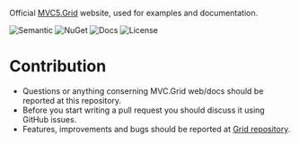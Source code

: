 Official [MVC5.Grid](http://mvc-grid.azurewebsites.net/) website, used for examples and documentation.

![Semantic](https://img.shields.io/badge/sem-ver-lightgrey.svg?style=plastic)
![NuGet](https://img.shields.io/nuget/v/NonFactors.Grid.Mvc5.svg?style=plastic)
![Docs](https://img.shields.io/github/release/NonFactors/MVC5.Grid.Web.svg?style=plastic&label=docs)
![License](https://img.shields.io/badge/license-MIT-green.svg?style=plastic)

# Contribution
- Questions or anything conserning MVC.Grid web/docs should be reported at this repository.
- Before you start writing a pull request you should discuss it using GitHub issues.
- Features, improvements and bugs should be reported at [Grid repository](https://github.com/NonFactors/MVC5.Grid).
